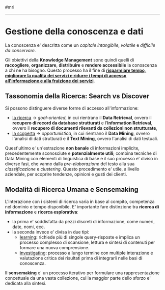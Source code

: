 #mri
___
# **Gestione della conoscenza e dati**
La conoscenza e' descritta come un *capitale intangibile*, *volatile* e *difficile da conservare*.

Gli obiettivi della **Knowledge Management** sono quindi quelli di **raccogliere**, **organizzare**, **distribuire** e **rendere accessibile** la conoscenza a chi ne ha bisogno.
Questo processo ha il fine di <u><b>risparmiare tempo, migliorare la qualità dei servizi e ridurre i tempi di accesso all'informazione e alla fruizione dei servizi</b></u>.

## **Tassonomia della Ricerca: Search vs Discover**
Si possono distinguere diverse forme di accesso all'informazione: 
- <u>la ricerca</u> $\to$ *goal-oriented*, in cui rientrano il **Data Retrieval**, ovvero il **recupero di record da database strutturati** e l'**Information Retrieval**, ovvero il **recupero di documenti rilevanti da collezioni non strutturate**,
- <u>la scoperta</u> $\to$ *opportunistica*, in cui rientrano il **Data Mining**, ovvero l'analisi di dati strutturati e il **Text Mining**, ovvero l'analisi di dati testuali.

Quest'ultimo e' un'estrazione **non banale** di informazioni implicite, precedentemente sconosciute e **potenzialmente utili**; combina tecniche di Data Mining con elementi di linguistica di base e il suo processo e' diviso in diverse fasi, che vanno dalla *pre-elaborazione* del testo alla sua *classificazione* e *clustering*.
Questo procedimento e' utile, a livello aziendale, per scoprire tendenze, opinioni e gusti dei clienti. 

## **Modalità di Ricerca Umana e Sensemaking**
L'interazione con i sistemi di ricerca varia in base al compito, competenza nel dominio e tempo disponibile.
E' importante fare distinzione tra **ricerca di informazione** e **ricerca esplorativa**:
- la prima e' soddisfatta da pezzi discreti di informazione, come numeri, date, nomi, ecc.
- la seconda invece e' divisa in due tipi:
	- <u>learning</u>: richiede più di singole query-risposte e implica un processo complesso di scansione, lettura e sintesi di contenuti per formare una nuova comprensione.
	- <u>investigating</u>: processo a lungo termine con multiple interazione e valutazione critica dei risultati prima di integrarli nelle basi di conoscenza.

Il **sensemaking** e' un processo iterativo per formulare una rappresentazione concettuale da una vasta collezione, cui la maggior parte dello sforzo e' dedicata alla sintesi.